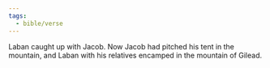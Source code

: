 ```yaml
---
tags:
  - bible/verse
---
```

Laban caught up with Jacob. Now Jacob had pitched his tent in the mountain, and Laban with his relatives encamped in the mountain of Gilead.